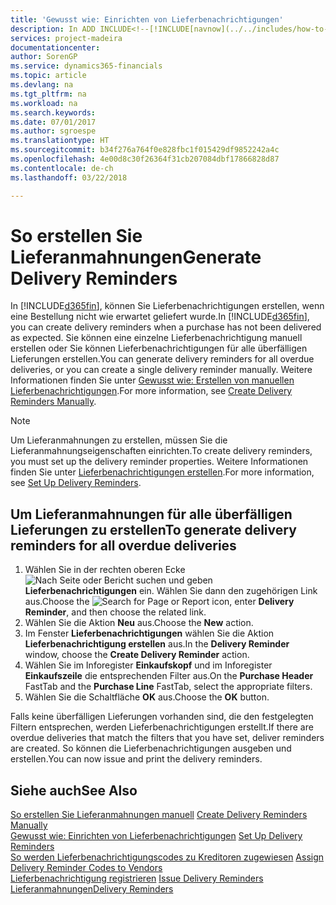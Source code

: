 ```yaml
---
title: 'Gewusst wie: Einrichten von Lieferbenachrichtigungen'
description: In ADD INCLUDE<!--[!INCLUDE[navnow](../../includes/how-to-create-delivery-reminders-manually.md).
services: project-madeira
documentationcenter: 
author: SorenGP
ms.service: dynamics365-financials
ms.topic: article
ms.devlang: na
ms.tgt_pltfrm: na
ms.workload: na
ms.search.keywords: 
ms.date: 07/01/2017
ms.author: sgroespe
ms.translationtype: HT
ms.sourcegitcommit: b34f276a764f0e828fbc1f015429df9852242a4c
ms.openlocfilehash: 4e00d8c30f26364f31cb207084dbf17866828d87
ms.contentlocale: de-ch
ms.lasthandoff: 03/22/2018

---
```

# <a name="generate-delivery-reminders"></a><span data-ttu-id="8d1b8-103">So erstellen Sie Lieferanmahnungen</span><span class="sxs-lookup"><span data-stu-id="8d1b8-103">Generate Delivery Reminders</span></span>
<span data-ttu-id="8d1b8-104">In [!INCLUDE[d365fin](../../includes/d365fin_md.md)], können Sie Lieferbenachrichtigungen erstellen, wenn eine Bestellung nicht wie erwartet geliefert wurde.</span><span class="sxs-lookup"><span data-stu-id="8d1b8-104">In [!INCLUDE[d365fin](../../includes/d365fin_md.md)], you can create delivery reminders when a purchase has not been delivered as expected.</span></span> <span data-ttu-id="8d1b8-105">Sie können eine einzelne Lieferbenachrichtigung manuell erstellen oder Sie können Lieferbenachrichtigungen für alle überfälligen Lieferungen erstellen.</span><span class="sxs-lookup"><span data-stu-id="8d1b8-105">You can generate delivery reminders for all overdue deliveries, or you can create a single delivery reminder manually.</span></span> <span data-ttu-id="8d1b8-106">Weitere Informationen finden Sie unter [Gewusst wie: Erstellen von manuellen Lieferbenachrichtigungen](how-to-create-delivery-reminders-manually.md).</span><span class="sxs-lookup"><span data-stu-id="8d1b8-106">For more information, see [Create Delivery Reminders Manually](how-to-create-delivery-reminders-manually.md).</span></span>  

> [!NOTE]  
>  <span data-ttu-id="8d1b8-107">Um Lieferanmahnungen zu erstellen, müssen Sie die Lieferanmahnungseigenschaften einrichten.</span><span class="sxs-lookup"><span data-stu-id="8d1b8-107">To create delivery reminders, you must set up the delivery reminder properties.</span></span> <span data-ttu-id="8d1b8-108">Weitere Informationen finden Sie unter [Lieferbenachrichtigungen erstellen](how-to-set-up-delivery-reminders.md).</span><span class="sxs-lookup"><span data-stu-id="8d1b8-108">For more information, see [Set Up Delivery Reminders](how-to-set-up-delivery-reminders.md).</span></span>  

## <a name="to-generate-delivery-reminders-for-all-overdue-deliveries"></a><span data-ttu-id="8d1b8-109">Um Lieferanmahnungen für alle überfälligen Lieferungen zu erstellen</span><span class="sxs-lookup"><span data-stu-id="8d1b8-109">To generate delivery reminders for all overdue deliveries</span></span>  

1.  <span data-ttu-id="8d1b8-110">Wählen Sie in der rechten oberen Ecke ![Nach Seite oder Bericht suchen](../../media/ui-search/search_small.png "Symbol nach Seite oder Bericht suchen") und geben **Lieferbenachrichtigungen** ein. Wählen Sie dann den zugehörigen Link aus.</span><span class="sxs-lookup"><span data-stu-id="8d1b8-110">Choose the ![Search for Page or Report](../../media/ui-search/search_small.png "Search for Page or Report icon") icon, enter **Delivery Reminder**, and then choose the related link.</span></span>  
2.  <span data-ttu-id="8d1b8-111">Wählen Sie die Aktion **Neu** aus.</span><span class="sxs-lookup"><span data-stu-id="8d1b8-111">Choose the **New** action.</span></span>  
3.  <span data-ttu-id="8d1b8-112">Im Fenster **Lieferbenachrichtigungen** wählen Sie die Aktion **Lieferbenachrichtigung erstellen** aus.</span><span class="sxs-lookup"><span data-stu-id="8d1b8-112">In the **Delivery Reminder** window, choose the **Create Delivery Reminder** action.</span></span>  
4.  <span data-ttu-id="8d1b8-113">Wählen Sie im Inforegister **Einkaufskopf** und im Inforegister **Einkaufszeile** die entsprechenden Filter aus.</span><span class="sxs-lookup"><span data-stu-id="8d1b8-113">On the **Purchase Header** FastTab and the **Purchase Line** FastTab, select the appropriate filters.</span></span>  
5.  <span data-ttu-id="8d1b8-114">Wählen Sie die Schaltfläche **OK** aus.</span><span class="sxs-lookup"><span data-stu-id="8d1b8-114">Choose the **OK** button.</span></span>  

<span data-ttu-id="8d1b8-115">Falls keine überfälligen Lieferungen vorhanden sind, die den festgelegten Filtern entsprechen, werden Lieferbenachrichtigungen erstellt.</span><span class="sxs-lookup"><span data-stu-id="8d1b8-115">If there are overdue deliveries that match the filters that you have set, deliver reminders are created.</span></span> <span data-ttu-id="8d1b8-116">So können die Lieferbenachrichtigungen ausgeben und erstellen.</span><span class="sxs-lookup"><span data-stu-id="8d1b8-116">You can now issue and print the delivery reminders.</span></span>  

## <a name="see-also"></a><span data-ttu-id="8d1b8-117">Siehe auch</span><span class="sxs-lookup"><span data-stu-id="8d1b8-117">See Also</span></span>  
 <span data-ttu-id="8d1b8-118">[So erstellen Sie Lieferanmahnungen manuell](how-to-create-delivery-reminders-manually.md) </span><span class="sxs-lookup"><span data-stu-id="8d1b8-118">[Create Delivery Reminders Manually](how-to-create-delivery-reminders-manually.md) </span></span>  
 <span data-ttu-id="8d1b8-119">[Gewusst wie: Einrichten von Lieferbenachrichtigungen](how-to-set-up-delivery-reminders.md) </span><span class="sxs-lookup"><span data-stu-id="8d1b8-119">[Set Up Delivery Reminders](how-to-set-up-delivery-reminders.md) </span></span>  
 <span data-ttu-id="8d1b8-120">[So werden Lieferbenachrichtigungscodes zu Kreditoren zugewiesen](how-to-assign-delivery-reminder-codes-to-vendors.md) </span><span class="sxs-lookup"><span data-stu-id="8d1b8-120">[Assign Delivery Reminder Codes to Vendors](how-to-assign-delivery-reminder-codes-to-vendors.md) </span></span>  
 <span data-ttu-id="8d1b8-121">[Lieferbenachrichtigung registrieren](how-to-issue-delivery-reminders.md) </span><span class="sxs-lookup"><span data-stu-id="8d1b8-121">[Issue Delivery Reminders](how-to-issue-delivery-reminders.md) </span></span>  
 [<span data-ttu-id="8d1b8-122">Lieferanmahnungen</span><span class="sxs-lookup"><span data-stu-id="8d1b8-122">Delivery Reminders</span></span>](delivery-reminders.md)

